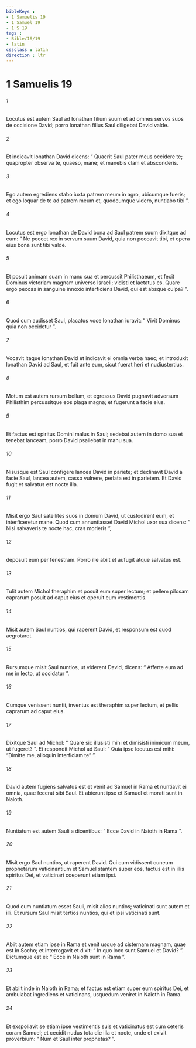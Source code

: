 ```yaml
---
bibleKeys : 
- 1 Samuelis 19
- 1 Samuel 19
- 1 S 19
tags : 
- Bible/1S/19
- latin
cssclass : latin
direction : ltr
---
```


# 1 Samuelis 19

###### 1
Locutus est autem Saul ad Ionathan filium suum et ad omnes servos suos de occisione David; porro Ionathan filius Saul diligebat David valde. 
###### 2
Et indicavit Ionathan David dicens: “ Quaerit Saul pater meus occidere te; quapropter observa te, quaeso, mane; et manebis clam et absconderis. 
###### 3
Ego autem egrediens stabo iuxta patrem meum in agro, ubicumque fueris; et ego loquar de te ad patrem meum et, quodcumque videro, nuntiabo tibi ”. 
###### 4
Locutus est ergo Ionathan de David bona ad Saul patrem suum dixitque ad eum: “ Ne peccet rex in servum suum David, quia non peccavit tibi, et opera eius bona sunt tibi valde. 
###### 5
Et posuit animam suam in manu sua et percussit Philisthaeum, et fecit Dominus victoriam magnam universo Israeli; vidisti et laetatus es. Quare ergo peccas in sanguine innoxio interficiens David, qui est absque culpa? ”. 
###### 6
Quod cum audisset Saul, placatus voce Ionathan iuravit: “ Vivit Dominus quia non occidetur ”. 
###### 7
Vocavit itaque Ionathan David et indicavit ei omnia verba haec; et introduxit lonathan David ad Saul, et fuit ante eum, sicut fuerat heri et nudiustertius.
###### 8
Motum est autem rursum bellum, et egressus David pugnavit adversum Philisthim percussitque eos plaga magna; et fugerunt a facie eius. 
###### 9
Et factus est spiritus Domini malus in Saul; sedebat autem in domo sua et tenebat lanceam, porro David psallebat in manu sua. 
###### 10
Nisusque est Saul configere lancea David in pariete; et declinavit David a facie Saul, lancea autem, casso vulnere, perlata est in parietem. Et David fugit et salvatus est nocte illa. 
###### 11
Misit ergo Saul satellites suos in domum David, ut custodirent eum, et interficeretur mane. Quod cum annuntiasset David Michol uxor sua dicens: “ Nisi salvaveris te nocte hac, cras morieris ”, 
###### 12
deposuit eum per fenestram. Porro ille abiit et aufugit atque salvatus est.
###### 13
Tulit autem Michol theraphim et posuit eum super lectum; et pellem pilosam caprarum posuit ad caput eius et operuit eum vestimentis. 
###### 14
Misit autem Saul nuntios, qui raperent David, et responsum est quod aegrotaret. 
###### 15
Rursumque misit Saul nuntios, ut viderent David, dicens: “ Afferte eum ad me in lecto, ut occidatur ”. 
###### 16
Cumque venissent nuntii, inventus est theraphim super lectum, et pellis caprarum ad caput eius. 
###### 17
Dixitque Saul ad Michol: “ Quare sic illusisti mihi et dimisisti inimicum meum, ut fugeret? ”. Et respondit Michol ad Saul: “ Quia ipse locutus est mihi: “Dimitte me, alioquin interficiam te” ”.
###### 18
David autem fugiens salvatus est et venit ad Samuel in Rama et nuntiavit ei omnia, quae fecerat sibi Saul. Et abierunt ipse et Samuel et morati sunt in Naioth.
###### 19
Nuntiatum est autem Sauli a dicentibus: “ Ecce David in Naioth in Rama ”. 
###### 20
Misit ergo Saul nuntios, ut raperent David. Qui cum vidissent cuneum prophetarum vaticinantium et Samuel stantem super eos, factus est in illis spiritus Dei, et vaticinari coeperunt etiam ipsi. 
###### 21
Quod cum nuntiatum esset Sauli, misit alios nuntios; vaticinati sunt autem et illi. Et rursum Saul misit tertios nuntios, qui et ipsi vaticinati sunt.
###### 22
Abiit autem etiam ipse in Rama et venit usque ad cisternam magnam, quae est in Socho; et interrogavit et dixit: “ In quo loco sunt Samuel et David? ”. Dictumque est ei: “ Ecce in Naioth sunt in Rama ”. 
###### 23
Et abiit inde in Naioth in Rama; et factus est etiam super eum spiritus Dei, et ambulabat ingrediens et vaticinans, usquedum veniret in Naioth in Rama. 
###### 24
Et exspoliavit se etiam ipse vestimentis suis et vaticinatus est cum ceteris coram Samuel; et cecidit nudus tota die illa et nocte, unde et exivit proverbium: “ Num et Saul inter prophetas? ”.

